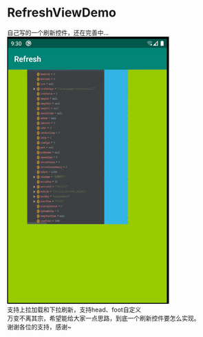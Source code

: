 # RefreshViewDemo
自己写的一个刷新控件，还在完善中...<br/>
![效果图](https://github.com/JeffrayZ/RefreshViewDemo/blob/master/gifs/pic1.gif)
<br/>
支持上拉加载和下拉刷新，支持head、foot自定义
<br/>
万变不离其宗，希望能给大家一点思路，到底一个刷新控件要怎么实现。
<br/>
谢谢各位的支持，感谢~
